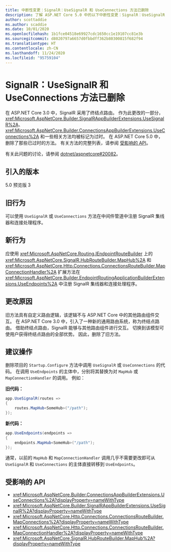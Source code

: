 ```yaml
---
title: 中断性变更：SignalR：UseSignalR 和 UseConnections 方法已删除
description: 了解 ASP.NET Core 5.0 中的以下中断性变更：SignalR：UseSignalR 和 UseConnections 方法已删除
author: scottaddie
ms.author: scaddie
ms.date: 10/01/2020
ms.openlocfilehash: 1b1fce04518e69927cdc1650cc1e19107cc81e3b
ms.sourcegitcommit: d8020797a6657d0fbbdff362b80300815f682f94
ms.translationtype: HT
ms.contentlocale: zh-CN
ms.lasthandoff: 11/24/2020
ms.locfileid: "95759104"
---
```

# <a name="signalr-usesignalr-and-useconnections-methods-removed"></a>SignalR：UseSignalR 和 UseConnections 方法已删除

在 ASP.NET Core 3.0 中，SignalR 采用了终结点路由。 作为此更改的一部分，<xref:Microsoft.AspNetCore.Builder.SignalRAppBuilderExtensions.UseSignalR%2A>、<xref:Microsoft.AspNetCore.Builder.ConnectionsAppBuilderExtensions.UseConnections%2A> 和一些相关方法均被标记为过时。 在 ASP.NET Core 5.0 中，删除了那些已过时的方法。 有关方法的完整列表，请参阅 [受影响的 API](#affected-apis)。

有关此问题的讨论，请参阅 [dotnet/aspnetcore#20082](https://github.com/dotnet/aspnetcore/issues/20082)。

## <a name="version-introduced"></a>引入的版本

5.0 预览版 3

## <a name="old-behavior"></a>旧行为

可以使用 `UseSignalR` 或 `UseConnections` 方法在中间件管道中注册 SignalR 集线器和连接处理程序。

## <a name="new-behavior"></a>新行为

应使用 <xref:Microsoft.AspNetCore.Routing.IEndpointRouteBuilder> 上的 <xref:Microsoft.AspNetCore.SignalR.HubRouteBuilder.MapHub%2A> 和 <xref:Microsoft.AspNetCore.Http.Connections.ConnectionsRouteBuilder.MapConnectionHandler%2A> 扩展方法在 <xref:Microsoft.AspNetCore.Builder.EndpointRoutingApplicationBuilderExtensions.UseEndpoints%2A> 中注册 SignalR 集线器和连接处理程序。

## <a name="reason-for-change"></a>更改原因

旧方法具有自定义路由逻辑，该逻辑不与 ASP.NET Core 中的其他路由组件交互。 在 ASP.NET Core 3.0 中，引入了一种新的通用路由系统，称为终结点路由。 借助终结点路由，SignalR 能够与其他路由组件进行交互。 切换到该模型可使用户获得终结点路由的全部优势。 因此，删除了旧方法。

## <a name="recommended-action"></a>建议操作

删除项目的 `Startup.Configure` 方法中调用 `UseSignalR` 或 `UseConnections` 的代码。 在调用 `UseEndpoints` 的主体中，分别将其替换为对 `MapHub` 或 `MapConnectionHandler` 的调用。 例如：

**旧代码：**

```csharp
app.UseSignalR(routes =>
{
    routes.MapHub<SomeHub>("/path");
});
```

**新代码：**

```csharp
app.UseEndpoints(endpoints =>
{
    endpoints.MapHub<SomeHub>("/path");
});
```

通常，以前的 `MapHub` 和 `MapConnectionHandler` 调用几乎不需要更改即可从 `UseSignalR` 和 `UseConnections` 的主体直接转移到 `UseEndpoints`。

## <a name="affected-apis"></a>受影响的 API

- <xref:Microsoft.AspNetCore.Builder.ConnectionsAppBuilderExtensions.UseConnections%2A?displayProperty=nameWithType>
- <xref:Microsoft.AspNetCore.Builder.SignalRAppBuilderExtensions.UseSignalR%2A?displayProperty=nameWithType>
- <xref:Microsoft.AspNetCore.Http.Connections.ConnectionsRouteBuilder.MapConnections%2A?displayProperty=nameWithType>
- <xref:Microsoft.AspNetCore.Http.Connections.ConnectionsRouteBuilder.MapConnectionHandler%2A?displayProperty=nameWithType>
- <xref:Microsoft.AspNetCore.SignalR.HubRouteBuilder.MapHub%2A?displayProperty=nameWithType>

<!--

### Category

ASP.NET Core

### Affected APIs

- `Overload:Microsoft.AspNetCore.Builder.ConnectionsAppBuilderExtensions.UseConnections`
- `Overload:Microsoft.AspNetCore.Builder.SignalRAppBuilderExtensions.UseSignalR`
- `Overload:Microsoft.AspNetCore.Http.Connections.ConnectionsRouteBuilder.MapConnections`
- `Overload:Microsoft.AspNetCore.Http.Connections.ConnectionsRouteBuilder.MapConnectionHandler`
- `Overload:Microsoft.AspNetCore.SignalR.HubRouteBuilder.MapHub`

-->
